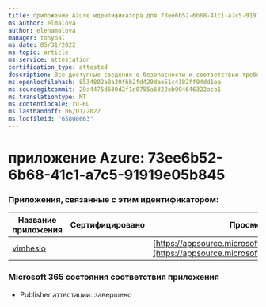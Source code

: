 ```yaml
---
title: приложение Azure идентификатора для 73ee6b52-6b68-41c1-a7c5-91919e05b845
ms.author: elmalova
author: elenamalova
manager: tonybal
ms.date: 05/31/2022
ms.topic: article
ms.service: attestation
certification_type: attested
description: Все доступные сведения о безопасности и соответствии требованиям для 73ee6b52-6b68-41c1-a7c5-91919e05b845.
ms.openlocfilehash: 8534802a0a30fbb2fd429dae51c4182ff94dd1ea
ms.sourcegitcommit: 29a4475d630d2f1d0755a6322eb994646322aca1
ms.translationtype: MT
ms.contentlocale: ru-RU
ms.lasthandoff: 06/01/2022
ms.locfileid: "65808663"
---
```

# <a name="azure-app-id-73ee6b52-6b68-41c1-a7c5-91919e05b845"></a>приложение Azure: 73ee6b52-6b68-41c1-a7c5-91919e05b845


### <a name="apps-associated-with-this-id"></a>Приложения, связанные с этим идентификатором:
| **Название приложения** | **Сертифицировано** | **Просмотр в AppSource** |
|--------------|---------------|-----------------------|
| [vimheslo](../forward/WA200003843.md) |  | [https://appsource.microsoft.com/product/office/WA200003843](https://appsource.microsoft.com/product/office/WA200003843) |

### <a name="microsoft-365-app-compliance-status"></a>Microsoft 365 состояния соответствия приложения
- Publisher аттестации: завершено
